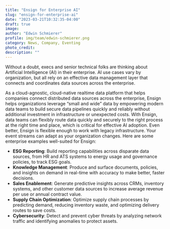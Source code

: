 ```yaml
---
title: "Ensign for Enterprise AI"
slug: "ensign-for-enterprise-ai"
date: "2023-03-21T10:32:35-04:00"
draft: true
image:
author: "Edwin Schmierer"
profile: img/team/edwin-schmierer.png
category: News, Company, Eventing
photo_credit:
description: ""
---
```



Without a doubt, execs and senior technical folks are thinking about Artificial Intelligence (AI) in their enterprise. AI use cases vary by organization, but all rely on an effective data management layer that connects and coordinates data sources across the enterprise.

As a cloud-agnostic, cloud-native realtime data platform that helps companies connect distributed data sources across the enterprise, Ensign helps organizations leverage “small and wide” data by empowering modern data teams to build secure data pipelines quickly and reliably without additional investment in infrastructure or unexpected costs. With Ensign, data teams can flexibly route data quickly and securely to the right process at the right time and place, which is critical for effective AI adoption. Even better, Ensign is flexible enough to work with legacy infrastructure. Your event streams can adapt as your organization changes. Here are some enterprise examples well-suited for Ensign:

- **ESG Reporting**: Build reporting capabilities across disparate data sources, from HR and ATS systems to energy usage and governance policies, to track ESG goals.
- **Knowledge Management**: Produce and surface documents, policies, and insights on demand in real-time with accuracy to make better, faster decisions.
- **Sales Enablement**: Generate predictive insights across CRMs, inventory systems, and other customer data sources to increase average revenue per use or annual contract value.
- **Supply Chain Optimization**: Optimize supply chain processes by predicting demand, reducing inventory waste, and optimizing delivery routes to save costs.
- **Cybersecurity**: Detect and prevent cyber threats by analyzing network traffic and identifying anomalies to protect assets.